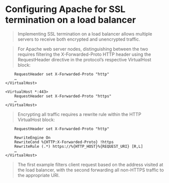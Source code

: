 # Configuring Apache for SSL termination on a load balancer

> Implementing SSL termination on a load balancer allows multiple servers to receive both encrypted and unencrypted traffic.

> For Apache web server nodes, distinguishing between the two requires filtering the X-Forwarded-Proto HTTP header using the RequestHeader directive in the protocol’s respective VirtualHost block:

```<VirtualHost *:80>
    RequestHeader set X-Forwarded-Proto "http"
    …
</VirtualHost>

<VirtualHost *:443>
    RequestHeader set X-Forwarded-Proto "https"
    …
</VirtualHost>
```

> Encrypting all traffic requires a rewrite rule within the HTTP VirtualHost block:
```<VirtualHost *:80>
    RequestHeader set X-Forwarded-Proto "http"

    RewriteEngine On
    RewriteCond %{HTTP:X-Forwarded-Proto} !https
    RewriteRule (.*) https://%{HTTP_HOST}%{REQUEST_URI} [R,L]
    …
</VirtualHost>
```

> The first example filters client request based on the address visited at the load balancer, with the second forwarding all non-HTTPS traffic to the appropriate URI.
